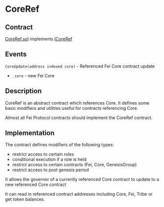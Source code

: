 # CoreRef

## Contract

[CoreRef.sol](https://github.com/fei-protocol/fei-protocol-core/blob/master/contracts/refs/CoreRef.sol) implements [ICoreRef](https://github.com/fei-protocol/fei-protocol-core/wiki/ICoreRef)

## Events

`CoreUpdate(address indexed core)` - Referenced Fei Core contract update

* `_core` - new Fei Core

## Description

CoreRef is an abstract contract which references Core. It defines some basic modifiers and utilities useful for contracts referencing Core.

Almost all Fei Protocol contracts should implement the CoreRef contract.

## Implementation

The contract defines modifiers of the following types:

* restrict access to certain roles
* conditional execution if a role is held
* restrict access to certain contracts \(Fei, Core, GenesisGroup\)
* restrict access to post genesis period

It allows the governor of a currently referenced Core contract to update to a new referenced Core contract

It can read in referenced contract addresses including Core, Fei, Tribe or get token balances.

